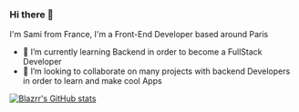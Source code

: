 ### Hi there 👋

I'm Sami from France, I'm a Front-End Developer based around Paris



- 🌱 I’m currently learning Backend in order to become a FullStack Developer
- 👯 I’m looking to collaborate on many projects with backend Developers in order to learn and make cool Apps



[![Blazrr's GitHub stats](https://github-readme-stats.vercel.app/api?username=Blazrr)](https://github.com/anuraghazra/github-readme-stats)
